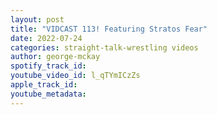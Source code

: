 ```yaml
---
layout: post
title: "VIDCAST 113! Featuring Stratos Fear"
date: 2022-07-24
categories: straight-talk-wrestling videos
author: george-mckay
spotify_track_id: 
youtube_video_id: l_qTYmICzZs
apple_track_id: 
youtube_metadata: 
---
```

